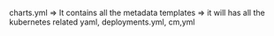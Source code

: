 charts.yml  => It contains all the metadata
templates   => it will has all the kubernetes related yaml, deployments.yml, cm,yml
